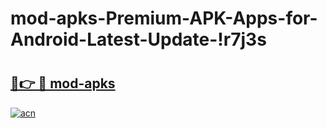 # mod-apks-Premium-APK-Apps-for-Android-Latest-Update-!r7j3s

# <h2><a href="https://e3gelo.esa.edu.pl?title=mod-apks&ref=r7j3s">🔗👉 🔴 mod-apks</a></h2>

[![acn](https://github.com/user-attachments/assets/0f9c940e-d8b0-45ae-aac7-cd30a18b3e1c)](https://e3gelo.esa.edu.pl?title=mod-apks&ref=r7j3s)

